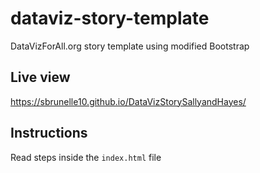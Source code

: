 # dataviz-story-template
DataVizForAll.org story template using modified Bootstrap

## Live view 
https://sbrunelle10.github.io/DataVizStorySallyandHayes/
## Instructions
Read steps inside the `index.html` file
